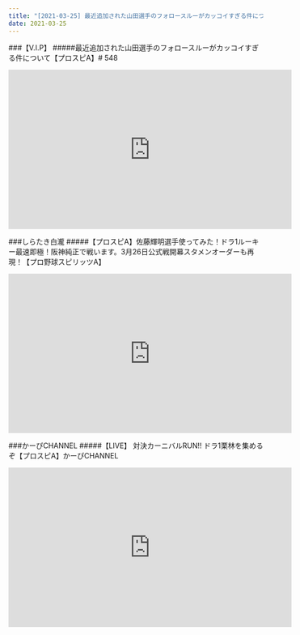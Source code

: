 ```yaml
---
title: "[2021-03-25] 最近追加された山田選手のフォロースルーがカッコイすぎる件について【プロスピA】# 548 他"
date: 2021-03-25
---
```

###【V.I.P】
#####最近追加された山田選手のフォロースルーがカッコイすぎる件について【プロスピA】# 548
<iframe width="560" height="315" src="https://www.youtube.com/embed/V7EKYOsGmTk" frameborder="0" allow="accelerometer; autoplay; clipboard-write; encrypted-media; gyroscope; picture-in-picture" allowfullscreen></iframe>

###しらたき白瀧
#####【プロスピA】佐藤輝明選手使ってみた！ドラ1ルーキー最速即極！阪神純正で戦います。3月26日公式戦開幕スタメンオーダーも再現！【プロ野球スピリッツA】
<iframe width="560" height="315" src="https://www.youtube.com/embed/xa3snJVl1aM" frameborder="0" allow="accelerometer; autoplay; clipboard-write; encrypted-media; gyroscope; picture-in-picture" allowfullscreen></iframe>

###かーぴCHANNEL
#####【LIVE】 対決カーニバルRUN!! ドラ1栗林を集めるぞ【プロスピA】かーぴCHANNEL
<iframe width="560" height="315" src="https://www.youtube.com/embed/0Dl7MvruqV0" frameborder="0" allow="accelerometer; autoplay; clipboard-write; encrypted-media; gyroscope; picture-in-picture" allowfullscreen></iframe>

